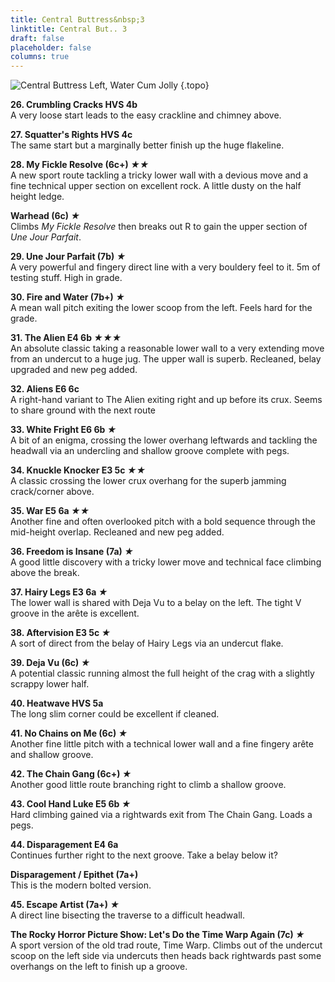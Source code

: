 ```yaml
---
title: Central Buttress&nbsp;3
linktitle: Central But.. 3
draft: false
placeholder: false
columns: true
---
```



![Central Buttress Left, Water Cum Jolly](/img/peak/water-cum-jolly/WCJ-Central-Buttress-3.jpg)
{.topo}

**26\. Crumbling Cracks HVS 4b**  
A very loose start leads to the easy crackline and chimney above.

**27\. Squatter's Rights HVS 4c**  
The same start but a marginally better finish up the huge flakeline.

**28\. My Fickle Resolve (6c+) *★★***  
A new sport route tackling a tricky lower wall with a devious move and a fine technical upper section on excellent rock. A little dusty on the half height ledge.

**Warhead (6c) *★***  
Climbs _My Fickle Resolve_ then breaks out R to gain the upper section of _Une Jour Parfait_.

**29\. Une Jour Parfait (7b) *★***  
A very powerful and fingery direct line with a very bouldery feel to it. 5m of testing stuff. High in grade.

**30\. Fire and Water (7b+) *★***  
A mean wall pitch exiting the lower scoop from the left. Feels hard for the grade.

**31\. The Alien E4 6b *★★★***  
An absolute classic taking a reasonable lower wall to a very extending move from an undercut to a huge jug. The upper wall is superb. Recleaned, belay upgraded and new peg added.

**32\. Aliens E6 6c**  
A right-hand variant to The Alien exiting right and up before its crux. Seems to share ground with the next route

**33\. White Fright E6 6b *★***  
A bit of an enigma, crossing the lower overhang leftwards and tackling the headwall via an undercling and shallow groove complete with pegs.

**34\. Knuckle Knocker E3 5c *★★***  
A classic crossing the lower crux overhang for the superb jamming crack/corner above.

**35\. War E5 6a *★★***  
Another fine and often overlooked pitch with a bold sequence through the mid-height overlap. Recleaned and new peg added.

**36\. Freedom is Insane (7a) *★***  
A good little discovery with a tricky lower move and technical face climbing above the break.

**37\. Hairy Legs E3 6a *★***  
The lower wall is shared with Deja Vu to a belay on the left. The tight V groove in the arête is excellent.

**38\. Aftervision E3 5c *★***  
A sort of direct from the belay of Hairy Legs via an undercut flake.

**39\. Deja Vu (6c) *★***  
A potential classic running almost the full height of the crag with a slightly scrappy lower half.

**40\. Heatwave HVS 5a**  
The long slim corner could be excellent if cleaned.

**41\. No Chains on Me (6c) *★***  
Another fine little pitch with a technical lower wall and a fine fingery arête and shallow groove.

**42\. The Chain Gang (6c+) *★***  
Another good little route branching right to climb a shallow groove.

**43\. Cool Hand Luke E5 6b *★***  
Hard climbing gained via a rightwards exit from The Chain Gang. Loads a pegs.

**44\. Disparagement E4 6a**  
Continues further right to the next groove. Take a belay below it?

**Disparagement / Epithet (7a+)**  
This is the modern bolted version.

**45\. Escape Artist (7a+) *★***  
A direct line bisecting the traverse to a difficult headwall.

**The Rocky Horror Picture Show: Let's Do the Time Warp Again (7c) *★***  
A sport version of the old trad route, Time Warp. Climbs out of the undercut scoop on the left side via undercuts then heads back rightwards past some overhangs on the left to finish up a groove.